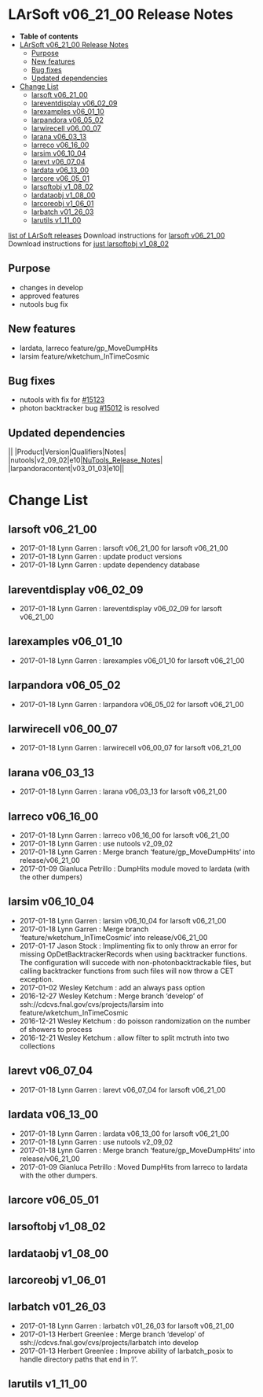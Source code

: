 LArSoft v06\_21\_00 Release Notes
======================================================================

-   **Table of contents**
-   [LArSoft v06\_21\_00 Release Notes](#LArSoft-v06_21_00-Release-Notes)
    -   [Purpose](#Purpose)
    -   [New features](#New-features)
    -   [Bug fixes](#Bug-fixes)
    -   [Updated dependencies](#Updated-dependencies)
-   [Change List](#Change-List)
    -   [larsoft v06\_21\_00](#larsoft-v06_21_00)
    -   [lareventdisplay v06\_02\_09](#lareventdisplay-v06_02_09)
    -   [larexamples v06\_01\_10](#larexamples-v06_01_10)
    -   [larpandora v06\_05\_02](#larpandora-v06_05_02)
    -   [larwirecell v06\_00\_07](#larwirecell-v06_00_07)
    -   [larana v06\_03\_13](#larana-v06_03_13)
    -   [larreco v06\_16\_00](#larreco-v06_16_00)
    -   [larsim v06\_10\_04](#larsim-v06_10_04)
    -   [larevt v06\_07\_04](#larevt-v06_07_04)
    -   [lardata v06\_13\_00](#lardata-v06_13_00)
    -   [larcore v06\_05\_01](#larcore-v06_05_01)
    -   [larsoftobj v1\_08\_02](#larsoftobj-v1_08_02)
    -   [lardataobj v1\_08\_00](#lardataobj-v1_08_00)
    -   [larcoreobj v1\_06\_01](#larcoreobj-v1_06_01)
    -   [larbatch v01\_26\_03](#larbatch-v01_26_03)
    -   [larutils v1\_11\_00](#larutils-v1_11_00)

[list of LArSoft releases](LArSoft_release_list)
Download instructions for [larsoft v06\_21\_00](http://scisoft.fnal.gov/scisoft/bundles/larsoft/v06_21_00/larsoft-v06_21_00.html)
Download instructions for [just larsoftobj v1\_08\_02](http://scisoft.fnal.gov/scisoft/bundles/larsoftobj/v1_08_02/larsoftobj-v1_08_02.html)

Purpose
--------------------

-   changes in develop
-   approved features
-   nutools bug fix

New features
------------------------------

-   lardata, larreco feature/gp\_MoveDumpHits
-   larsim feature/wketchum\_InTimeCosmic

Bug fixes
------------------------

-   nutools with fix for [\#15123](/redmine/issues/15123 "Bug: sim::ParticleList::clear() does not clear the set of primary particles (Closed)")
-   photon backtracker bug [\#15012](/redmine/issues/15012 "Bug: Job crashes if no photon backtracker information is available (Closed)") is resolved

Updated dependencies
----------------------------------------------

||
|Product|Version|Qualifiers|Notes|
|nutools|v2\_09\_02|e10|[NuTools\_Release\_Notes](/redmine/projects/nutools/wiki/NuTools_Release_Notes#nutools-v2_09_02)|
|larpandoracontent|v03\_01\_03|e10||

Change List
============================

larsoft v06\_21\_00
------------------------------------------

-   2017-01-18 Lynn Garren : larsoft v06\_21\_00 for larsoft v06\_21\_00
-   2017-01-18 Lynn Garren : update product versions
-   2017-01-18 Lynn Garren : update dependency database

lareventdisplay v06\_02\_09
----------------------------------------------------------

-   2017-01-18 Lynn Garren : lareventdisplay v06\_02\_09 for larsoft v06\_21\_00

larexamples v06\_01\_10
--------------------------------------------------

-   2017-01-18 Lynn Garren : larexamples v06\_01\_10 for larsoft v06\_21\_00

larpandora v06\_05\_02
------------------------------------------------

-   2017-01-18 Lynn Garren : larpandora v06\_05\_02 for larsoft v06\_21\_00

larwirecell v06\_00\_07
--------------------------------------------------

-   2017-01-18 Lynn Garren : larwirecell v06\_00\_07 for larsoft v06\_21\_00

larana v06\_03\_13
----------------------------------------

-   2017-01-18 Lynn Garren : larana v06\_03\_13 for larsoft v06\_21\_00

larreco v06\_16\_00
------------------------------------------

-   2017-01-18 Lynn Garren : larreco v06\_16\_00 for larsoft v06\_21\_00
-   2017-01-18 Lynn Garren : use nutools v2\_09\_02
-   2017-01-18 Lynn Garren : Merge branch ‘feature/gp\_MoveDumpHits’ into release/v06\_21\_00
-   2017-01-09 Gianluca Petrillo : DumpHits module moved to lardata (with the other dumpers)

larsim v06\_10\_04
----------------------------------------

-   2017-01-18 Lynn Garren : larsim v06\_10\_04 for larsoft v06\_21\_00
-   2017-01-18 Lynn Garren : Merge branch ‘feature/wketchum\_InTimeCosmic’ into release/v06\_21\_00
-   2017-01-17 Jason Stock : Implimenting fix to only throw an error for missing OpDetBacktrackerRecords when using backtracker functions. The configuration will succede with non-photonbacktrackable files, but calling backtracker functions from such files will now throw a CET exception.
-   2017-01-02 Wesley Ketchum : add an always pass option
-   2016-12-27 Wesley Ketchum : Merge branch ‘develop’ of ssh://cdcvs.fnal.gov/cvs/projects/larsim into feature/wketchum\_InTimeCosmic
-   2016-12-21 Wesley Ketchum : do poisson randomization on the number of showers to process
-   2016-12-21 Wesley Ketchum : allow filter to split mctruth into two collections

larevt v06\_07\_04
----------------------------------------

-   2017-01-18 Lynn Garren : larevt v06\_07\_04 for larsoft v06\_21\_00

lardata v06\_13\_00
------------------------------------------

-   2017-01-18 Lynn Garren : lardata v06\_13\_00 for larsoft v06\_21\_00
-   2017-01-18 Lynn Garren : use nutools v2\_09\_02
-   2017-01-18 Lynn Garren : Merge branch ‘feature/gp\_MoveDumpHits’ into release/v06\_21\_00
-   2017-01-09 Gianluca Petrillo : Moved DumpHits from larreco to lardata with the other dumpers.

larcore v06\_05\_01
------------------------------------------

larsoftobj v1\_08\_02
----------------------------------------------

lardataobj v1\_08\_00
----------------------------------------------

larcoreobj v1\_06\_01
----------------------------------------------

larbatch v01\_26\_03
--------------------------------------------

-   2017-01-18 Lynn Garren : larbatch v01\_26\_03 for larsoft v06\_21\_00
-   2017-01-13 Herbert Greenlee : Merge branch ‘develop’ of ssh://cdcvs.fnal.gov/cvs/projects/larbatch into develop
-   2017-01-13 Herbert Greenlee : Improve ability of larbatch\_posix to handle directory paths that end in ‘/’.

larutils v1\_11\_00
------------------------------------------
